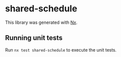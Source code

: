 # shared-schedule

This library was generated with [Nx](https://nx.dev).

## Running unit tests

Run `nx test shared-schedule` to execute the unit tests.
